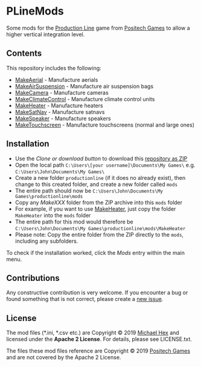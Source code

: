 # PLineMods

Some mods for the [Production Line](https://www.positech.co.uk/productionline/) game from [Positech Games](http://www.positech.co.uk/) to allow a higher vertical integration level.

## Contents

This repository includes the following:

* [MakeAerial](https://github.com/texhex/plinemods/tree/master/MakeAerial) - Manufacture aerials
* [MakeAirSuspension](https://github.com/texhex/plinemods/tree/master/MakeAirSuspension) - Manufacture air suspension bags
* [MakeCamera](https://github.com/texhex/plinemods/tree/master/MakeCamera) - Manufacture cameras  
* [MakeClimateControl](https://github.com/texhex/plinemods/tree/master/MakeClimateControl) - Manufacture climate control units
* [MakeHeater](https://github.com/texhex/plinemods/tree/master/MakeHeater) - Manufacture heaters
* [MakeSatNav](https://github.com/texhex/plinemods/tree/master/MakeSatNav) - Manufacture satnavs
* [MakeSpeaker](https://github.com/texhex/plinemods/tree/master/MakeSpeaker) - Manufacture speakers
* [MakeTouchscreen](https://github.com/texhex/plinemods/tree/master/MakeTouchscreen) - Manufacture touchscreens (normal and large ones)

## Installation

* Use the *Clone or download button* to download this [repository as ZIP](https://github.com/texhex/plinemods/archive/master.zip)
* Open the local path ``C:\Users\[your username]\Documents\My Games\`` e.g. ``C:\Users\John\Documents\My Games\``
* Create a new folder ``productionline`` (if it does no already exist), then change to this created folder, and create a new folder called ``mods``
* The entire path should now be ``C:\Users\John\Documents\My Games\productionline\mods``
* Copy any *MakeXXX* folder from the ZIP archive into this ``mods`` folder
* For example, if you want to use [MakeHeater](https://github.com/texhex/plinemods/tree/master/MakeHeater), just copy the folder ``MakeHeater`` into the ``mods`` folder
* The entire path for this mod would therefore be ``C:\Users\John\Documents\My Games\productionline\mods\MakeHeater``
* Please note: Copy the entire folder from the ZIP directly to the ``mods``, including any subfolders.

To check if the installation worked, click the *Mods* entry within the main menu.

## Contributions

Any constructive contribution is very welcome. If you encounter a bug or found something that is not correct, please create a [new issue](https://github.com/texhex/plinemods/issues/new).

## License

The mod files (*.ini, *.csv etc.) are Copyright © 2019 [Michael Hex](http://www.texhex.info/) and licensed under the **Apache 2 License**. For details, please see LICENSE.txt.

The files these mod files reference are Copyright © 2019 [Positech Games](http://www.positech.co.uk/) and are not covered by the Apache 2 License.
